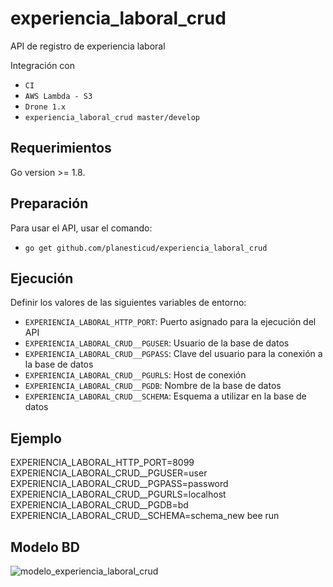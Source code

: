 # experiencia_laboral_crud
API de registro de experiencia laboral

Integración con

 - `CI`
 - `AWS Lambda - S3`
 - `Drone 1.x`
 - `experiencia_laboral_crud master/develop`

## Requerimientos
Go version >= 1.8.

## Preparación
Para usar el API, usar el comando:

 - `go get github.com/planesticud/experiencia_laboral_crud`

## Ejecución
Definir los valores de las siguientes variables de entorno:

 - `EXPERIENCIA_LABORAL_HTTP_PORT`: Puerto asignado para la ejecución del API
 - `EXPERIENCIA_LABORAL_CRUD__PGUSER`: Usuario de la base de datos
 - `EXPERIENCIA_LABORAL_CRUD__PGPASS`: Clave del usuario para la conexión a la base de datos  
 - `EXPERIENCIA_LABORAL_CRUD__PGURLS`: Host de conexión
 - `EXPERIENCIA_LABORAL_CRUD__PGDB`: Nombre de la base de datos
 - `EXPERIENCIA_LABORAL_CRUD__SCHEMA`: Esquema a utilizar en la base de datos

## Ejemplo
EXPERIENCIA_LABORAL_HTTP_PORT=8099 EXPERIENCIA_LABORAL_CRUD__PGUSER=user EXPERIENCIA_LABORAL_CRUD__PGPASS=password EXPERIENCIA_LABORAL_CRUD__PGURLS=localhost EXPERIENCIA_LABORAL_CRUD__PGDB=bd EXPERIENCIA_LABORAL_CRUD__SCHEMA=schema_new bee run

## Modelo BD
![modelo_experiencia_laboral_crud](https://user-images.githubusercontent.com/14035745/66067295-e07c7100-e510-11e9-98f5-8234185d2b82.png)
